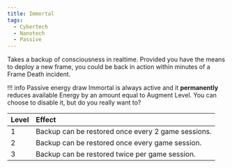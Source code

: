 ```yaml
---
title: Immortal
tags:
  - Cybertech
  - Nanotech
  - Passive
---
```

Takes a backup of consciousness in realtime. Provided you have the means to deploy a new frame, you could be back in action within minutes of a Frame Death incident. 

!!! info Passive energy draw
	Immortal is always active and it **permanently** reduces available Energy by an amount equal to Augment Level. You can choose to disable it, but do you really want to?

| Level | Effect                                             |
|:----- |:-------------------------------------------------- |
| 1     | Backup can be restored once every 2 game sessions. |
| 2     | Backup can be restored once every game session.    |
| 3     | Backup can be restored twice per game session.     |